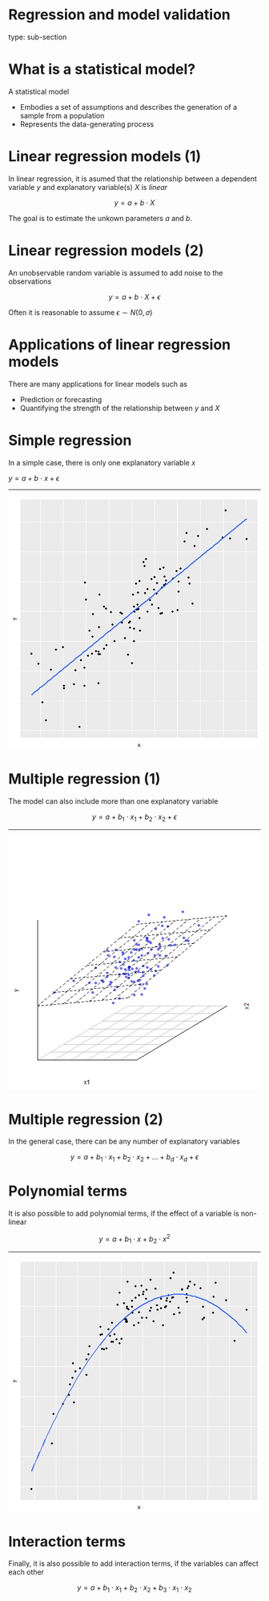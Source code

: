 

Regression and model validation
========================================================
type: sub-section

What is a statistical model?
========================================================

A statistical model 

- Embodies a set of assumptions and describes the generation of a sample from a population
- Represents the data-generating process


<!-- source: [wikipedia](https://en.wikipedia.org/wiki/Statistical_model) -->

Linear regression models (1)
========================================================

<!-- spoken: Linear regression is an approach for modeling the relationship between a scalar dependent variable $y$ and one or more explanatory variables $X$. -->

In linear regression, it is asumed that the relationship between a dependent variable $y$ and explanatory variable(s) $X$ is *linear*

$$y = a + b \cdot X$$

The goal is to estimate the unkown parameters $a$ and $b$.

Linear regression models (2)
========================================================

An unobservable random variable is assumed to add noise to the observations

$$y = a + b \cdot X + \epsilon$$

Often it is reasonable to assume $\epsilon \sim N(0, \sigma)$

<!-- source: [wikipedia](https://en.wikipedia.org/wiki/Linear_regression) -->


Applications of linear regression models
========================================================
There are many applications for linear models such as

- Prediction or forecasting
- Quantifying the strength of the relationship between $y$ and $X$

Simple regression
========================================================

In a simple case, there is only one explanatory variable $x$

$y =  a + b \cdot x + \epsilon$

***
![plot of chunk unnamed-chunk-1](figure/unnamed-chunk-1-1.png)



Multiple regression (1)
========================================================

The model can also include more than one explanatory variable

$$y = a + b_1 \cdot x_1 + b_2 \cdot x_2 + \epsilon$$

***
![plot of chunk unnamed-chunk-2](figure/unnamed-chunk-2-1.png)


Multiple regression (2)
========================================================

In the general case, there can be any number of explanatory variables

$$y = a + b_1 \cdot x_1 + b_2 \cdot x_2 + ... + b_d \cdot x_d + \epsilon$$


Polynomial terms
========================================================

It is also possible to add polynomial terms, if the effect of a variable is non-linear

$$y = a + b_1 \cdot x + b_2 \cdot x^2$$

***

![plot of chunk unnamed-chunk-3](figure/unnamed-chunk-3-1.png)


Interaction terms
========================================================
 Finally, it is also possible to add interaction terms, if the variables can affect each other
 
 $$y = a + b_1 \cdot x_1 + b_2 \cdot x_2 + b_3 \cdot x_1 \cdot x_2$$
 
